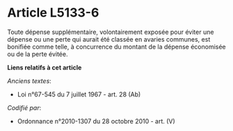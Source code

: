 # Article L5133-6

Toute dépense supplémentaire, volontairement exposée pour éviter une dépense ou une perte qui aurait été classée en avaries
communes, est bonifiée comme telle, à concurrence du montant de la dépense économisée ou de la perte évitée.

**Liens relatifs à cet article**

_Anciens textes_:

  - Loi n°67-545 du 7 juillet 1967 - art. 28 (Ab)

_Codifié par_:

  - Ordonnance n°2010-1307 du 28 octobre 2010 - art. (V)
